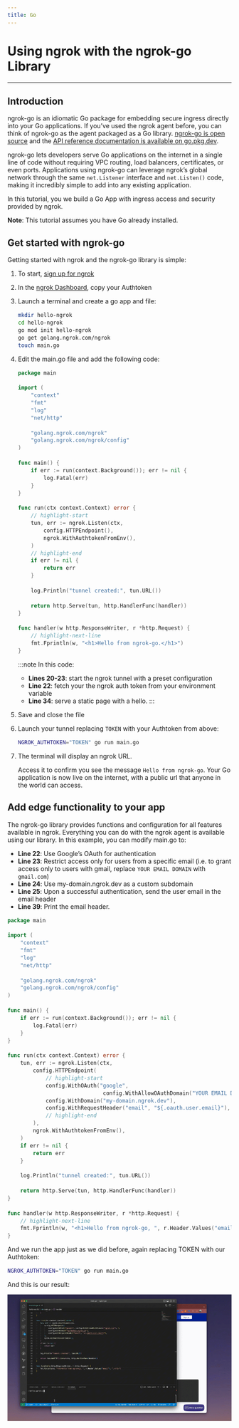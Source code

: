 ```yaml
---
title: Go
---
```


# Using ngrok with the ngrok-go Library

---

## Introduction

ngrok-go is an idiomatic Go package for embedding secure ingress directly into your Go applications. If you’ve used the ngrok agent before, you can think of ngrok-go as the agent packaged as a Go library. [ngrok-go is open source](http://github.com/ngrok/ngrok-go) and the [API reference documentation is available on go.pkg.dev](https://pkg.go.dev/golang.ngrok.com/ngrok).

ngrok-go lets developers serve Go applications on the internet in a single line of code without requiring VPC routing, load balancers, certificates, or even ports. Applications using ngrok-go can leverage ngrok’s global network through the same `net.Listener` interface and `net.Listen()` code, making it incredibly simple to add into any existing application.

In this tutorial, you we build a Go App with ingress access and security provided by ngrok.

**Note**: This tutorial assumes you have Go already installed.

## Get started with ngrok-go

Getting started with ngrok and the ngrok-go library is simple:

1. To start, [sign up for ngrok](https://ngrok.com/signup)
1. In the [ngrok Dashboard](https://dashboard.ngrok.com), copy your Authtoken
1. Launch a terminal and create a go app and file:

   ```bash
   mkdir hello-ngrok
   cd hello-ngrok
   go mod init hello-ngrok
   go get golang.ngrok.com/ngrok
   touch main.go
   ```

1. Edit the main.go file and add the following code:

   ```go showLineNumbers
   package main

   import (
       "context"
       "fmt"
       "log"
       "net/http"

       "golang.ngrok.com/ngrok"
       "golang.ngrok.com/ngrok/config"
   )

   func main() {
       if err := run(context.Background()); err != nil {
           log.Fatal(err)
       }
   }

   func run(ctx context.Context) error {
       // highlight-start
       tun, err := ngrok.Listen(ctx,
           config.HTTPEndpoint(),
           ngrok.WithAuthtokenFromEnv(),
       )
       // highlight-end
       if err != nil {
           return err
       }

       log.Println("tunnel created:", tun.URL())

       return http.Serve(tun, http.HandlerFunc(handler))
   }

   func handler(w http.ResponseWriter, r *http.Request) {
       // highlight-next-line
       fmt.Fprintln(w, "<h1>Hello from ngrok-go.</h1>")
   }
   ```

   :::note In this code:

   - **Lines 20-23**: start the ngrok tunnel with a preset configuration
   - **Line 22**: fetch your the ngrok auth token from your environment variable
   - **Line 34**: serve a static page with a hello.
     :::

1. Save and close the file
1. Launch your tunnel replacing `TOKEN` with your Authtoken from above:

   ```bash
   NGROK_AUTHTOKEN="TOKEN" go run main.go
   ```

1. The terminal will display an ngrok URL.

   Access it to confirm you see the message `Hello from ngrok-go`.
   Your Go application is now live on the internet, with a public url that anyone in the world can access.

## Add edge functionality to your app

The ngrok-go library provides functions and configuration for all features available in ngrok. Everything you can do with the ngrok agent is available using our library. In this example, you can modify main.go to:

- **Line 22**: Use Google’s OAuth for authentication
- **Line 23**: Restrict access only for users from a specific email (i.e. to grant access only to users with gmail, replace `YOUR EMAIL DOMAIN` with `gmail.com`)
- **Line 24**: Use my-domain.ngrok.dev as a custom subdomain
- **Line 25**: Upon a successful authentication, send the user email in the email header
- **Line 39**: Print the email header.

```go showLineNumbers
package main

import (
	"context"
	"fmt"
	"log"
	"net/http"

	"golang.ngrok.com/ngrok"
	"golang.ngrok.com/ngrok/config"
)

func main() {
	if err := run(context.Background()); err != nil {
		log.Fatal(err)
	}
}

func run(ctx context.Context) error {
	tun, err := ngrok.Listen(ctx,
		config.HTTPEndpoint(
            // highlight-start
			config.WithOAuth("google",
                              config.WithAllowOAuthDomain("YOUR EMAIL DOMAIN"), ),
			config.WithDomain("my-domain.ngrok.dev"),
			config.WithRequestHeader("email", "${.oauth.user.email}"),
            // highlight-end
		),
		ngrok.WithAuthtokenFromEnv(),
	)
	if err != nil {
		return err
	}

	log.Println("tunnel created:", tun.URL())

	return http.Serve(tun, http.HandlerFunc(handler))
}

func handler(w http.ResponseWriter, r *http.Request) {
    // highlight-next-line
	fmt.Fprintln(w, "<h1>Hello from ngrok-go, ", r.Header.Values("email"), ".</h1>")
}
```

And we run the app just as we did before, again replacing TOKEN with our Authtoken:

```bash
NGROK_AUTHTOKEN="TOKEN" go run main.go
```

And this is our result:

![ngrok go in action](/img/howto/ngrok-go/ngrok-go-small.gif)
